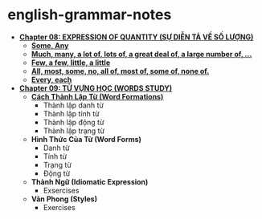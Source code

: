 # english-grammar-notes
* **[Chapter 08: EXPRESSION OF QUANTITY (SỰ DIỄN TẢ VỀ SỐ LƯỢNG)](Chapter08-Expression_Of_Quantity/Note00-Expression_Of_Sentences.md)**
  * **[Some, Any](Chapter08-Expression_Of_Quantity/Note00-Expression_Of_Sentences.md#some-any)**
  * **[Much, many, a lot of, lots of, a great deal of, a large number of, ...](Chapter08-Expression_Of_Quantity/Note00-Expression_Of_Sentences.md#much-many-a-lot-of-lots-of-a-great-deal-of-a-large-number-of--)**
  * **[Few, a few, little, a little](Chapter08-Expression_Of_Quantity/Note00-Expression_Of_Sentences.md#much-many-a-lot-of-lots-of-a-great-deal-of-a-large-number-of--)**
  * **[All, most, some, no, all of, most of, some of, none of.](Chapter08-Expression_Of_Quantity/Note00-Expression_Of_Sentences.md#all-most-some-no-all-of-most-of-some-of-none-of)**
  * **[Every, each](Chapter08-Expression_Of_Quantity/Note00-Expression_Of_Sentences.md#every-each)**
* **[Chapter 09: TỪ VỰNG HỌC (WORDS STUDY)](Chapter09-Word_Study)**
  * **[Cách Thành Lập Từ (Word Formations)](Chapter09-Word_Study/Note01-Word_Formations.md)**
    * Thành lập danh từ
    * Thành lập tính từ
    * Thành lập động từ
    * Thành lập trạng từ
  * **Hình Thức Của Từ (Word Forms)**
    * Danh từ
    * Tính từ
    * Trạng từ
    * Động từ
  * **Thành Ngữ (Idiomatic Expression)**
    * Exsercises
  * **Văn Phong (Styles)**
    * Exercises  
